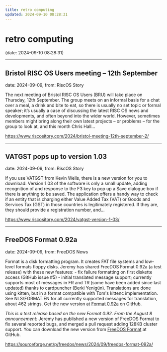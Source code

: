 ```yaml
---
title: retro computing
updated: 2024-09-10 08:28:31
---
```


# retro computing

(date: 2024-09-10 08:28:31)

---

## Bristol RISC OS Users meeting – 12th September

date: 2024-09-09, from: RiscOS Story

The next meeting of Bristol RISC OS Users (BRU) will take place on Thursday, 12th September. The group meets on an informal basis for a chat over a meal, a drink and bite to eat, so there is usually no set topic or formal speaker; it&#8217;s usually a case of discussing the latest RISC OS news and developments, and often beyond into the wider world. However, sometimes members might bring along their own latest projects &#8211; or problems &#8211; for the group to look at, and this month Chris Hall&#8230; 

<https://www.riscository.com/2024/bristol-meeting-12th-september-2/>

---

## VATGST pops up to version 1.03

date: 2024-09-09, from: RiscOS Story

If you use VATGST from Kevin Wells, there is a new version for you to download. Version 1.03 of the software is only a small update, adding recognition of and response to the F3 key to pop up a Save dialogue box if there is anything to be saved. The application offers a handy way to check if an entity that is charging either Value Added Tax (VAT) or Goods and Services Tax (GST) in those countries is legitimately registered. If they are, they should provide a registration number, and&#8230; 

<https://www.riscository.com/2024/vatgst-version-1-03/>

---

## FreeDOS Format 0.92a

date: 2024-09-09, from: FreeDOS News

<div class="markdown_content"><p>Format is a disk formatting program. It creates FAT file systems and low-level formats floppy disks. Jeremy has shared FreeDOS Format 0.92a (a test release) with these new features: - fix failure formatting on first diskette access (GitHub issue #5) - initial translated message support; currently supports most of messages in FR and TR (some have been added since last updated) thanks to cardpuncher (Berki Yenigün). Translations are done using kitten, but in a format compatible with Tom's kittenc implementation. See NLS\FORMAT.EN for all currently supported messages for translation, about 462 strings. Get the new version at <a class="" href="https://github.com/FDOS/format/releases/tag/v0.92a" rel="nofollow">Format 0.92a</a> on GitHub.</p>
<p><em>This is a test release based on the new Format 0.92. From the August 8 announcement:</em> Jeremy has published a new version of FreeDOS Format to fix several reported bugs, and merged a pull request adding 128KB cluster support. You can download the new version from <a class="" href="https://github.com/FDOS/format" rel="nofollow">FreeDOS Format</a> at GitHub.</p></div> 

<https://sourceforge.net/p/freedos/news/2024/09/freedos-format-092a/>

